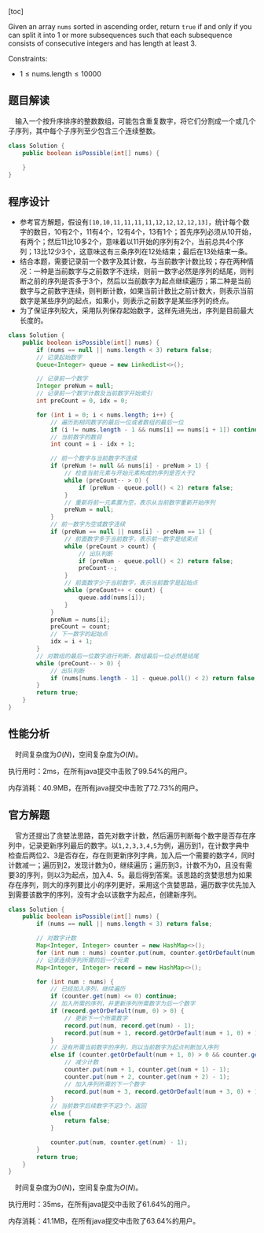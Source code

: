 [toc]

Given an array `nums` sorted in ascending order, return `true` if and only if you can split it into 1 or more subsequences such that each subsequence consists of consecutive integers and has length at least 3.



Constraints:

- $1 \le \text{nums.length} \le 10000$



## 题目解读

&emsp;输入一个按升序排序的整数数组，可能包含重复数字，将它们分割成一个或几个子序列，其中每个子序列至少包含三个连续整数。

```java
class Solution {
    public boolean isPossible(int[] nums) {
        
    }
}
```

## 程序设计

* 参考官方解题，假设有`[10,10,11,11,11,11,12,12,12,12,13]`，统计每个数字的数目，10有2个，11有4个，12有4个，13有1个；首先序列必须从10开始，有两个；然后11比10多2个，意味着以11开始的序列有2个，当前总共4个序列；13比12少3个，这意味这有三条序列在12处结束；最后在13处结束一条。
* 结合本题，需要记录前一个数字及其计数，与当前数字计数比较；存在两种情况：一种是当前数字与之前数字不连续，则前一数字必然是序列的结尾，则判断之前的序列是否多于3个，然后以当前数字为起点继续遍历；第二种是当前数字与之前数字连续，则判断计数，如果当前计数比之前计数大，则表示当前数字是某些序列的起点，如果小，则表示之前数字是某些序列的终点。
* 为了保证序列较大，采用队列保存起始数字，这样先进先出，序列是目前最大长度的。

```java
class Solution {
    public boolean isPossible(int[] nums) {
        if (nums == null || nums.length < 3) return false;
        // 记录起始数字
        Queue<Integer> queue = new LinkedList<>();

        // 记录前一个数字
        Integer preNum = null;
        // 记录前一个数字计数及当前数字开始索引
        int preCount = 0, idx = 0;

        for (int i = 0; i < nums.length; i++) {
            // 遍历到相同数字的最后一位或者数组的最后一位
            if (i != nums.length - 1 && nums[i] == nums[i + 1]) continue;
            // 当前数字的数目
            int count = i - idx + 1;

            // 前一个数字与当前数字不连续
            if (preNum != null && nums[i] - preNum > 1) {
                // 检查当前元素与开始元素构成的序列是否大于2
                while (preCount-- > 0) {
                    if (preNum - queue.poll() < 2) return false;
                }
                // 重新将前一元素置为空，表示从当前数字重新开始序列
                preNum = null;
            }
            // 前一数字为空或数字连续
            if (preNum == null || nums[i] - preNum == 1) {
                // 前面数字多于当前数字，表示前一数字是结束点
                while (preCount > count) {
                    // 出队判断
                    if (preNum - queue.poll() < 2) return false;
                    preCount--;
                }
                // 前面数字少于当前数字，表示当前数字是起始点
                while (preCount++ < count) {
                    queue.add(nums[i]);
                }
            }
            preNum = nums[i];
            preCount = count;
            // 下一数字的起始点
            idx = i + 1;
        }
        // 对数组的最后一位数字进行判断，数组最后一位必然是结尾
        while (preCount-- > 0) {
            // 出队判断
            if (nums[nums.length - 1] - queue.poll() < 2) return false;
        }
        return true;
    }
}
```

## 性能分析

&emsp;时间复杂度为$O(N)$，空间复杂度为$O(N)$。

执行用时：2ms，在所有java提交中击败了99.54%的用户。

内存消耗：40.9MB，在所有java提交中击败了72.73%的用户。

## 官方解题

&emsp;官方还提出了贪婪法思路，首先对数字计数，然后遍历判断每个数字是否存在序列中，记录更新序列最后的数字。以`1,2,3,3,4,5`为例，遍历到1，在计数字典中检查后两位2、3是否存在，存在则更新序列字典，加入后一个需要的数字4，同时计数减一；遍历到2，发现计数为0，继续遍历；遍历到3，计数不为0，且没有需要3的序列，则以3为起点，加入4、5。最后得到答案。该思路的贪婪思想为如果存在序列，则大的序列要比小的序列更好，采用这个贪婪思路，遍历数字优先加入到需要该数字的序列，没有才会以该数字为起点，创建新序列。

```java
class Solution {
    public boolean isPossible(int[] nums) {
        if (nums == null || nums.length < 3) return false;

        // 对数字计数
        Map<Integer, Integer> counter = new HashMap<>();
        for (int num : nums) counter.put(num, counter.getOrDefault(num, 0) + 1);
        // 记录连续序列所需的后一个元素
        Map<Integer, Integer> record = new HashMap<>();

        for (int num : nums) {
            // 已经加入序列，继续遍历
            if (counter.get(num) <= 0) continue;
            // 加入所需的序列，并更新序列所需数字为后一个数字
            if (record.getOrDefault(num, 0) > 0) {
                // 更新下一个所需数字
                record.put(num, record.get(num) - 1);
                record.put(num + 1, record.getOrDefault(num + 1, 0) + 1);
            }
            // 没有所需当前数字的序列，则以当前数字为起点判断加入序列
            else if (counter.getOrDefault(num + 1, 0) > 0 && counter.getOrDefault(num + 2, 0) > 0) {
                // 减少计数
                counter.put(num + 1, counter.get(num + 1) - 1);
                counter.put(num + 2, counter.get(num + 2) - 1);
                // 加入序列所需的下一个数字
                record.put(num + 3, record.getOrDefault(num + 3, 0) + 1);
            }
            // 当前数字后续数字不足3个，返回
            else {
                return false;
            }

            counter.put(num, counter.get(num) - 1);
        }
        return true;
    }
}
```

&emsp;时间复杂度为$O(N)$，空间复杂度为$O(N)$。

执行用时：35ms，在所有java提交中击败了61.64%的用户。

内存消耗：41.1MB，在所有java提交中击败了63.64%的用户。